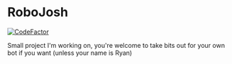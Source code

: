 # RoboJosh

[![CodeFactor](https://www.codefactor.io/repository/github/jedijasper04/robojosh/badge)](https://www.codefactor.io/repository/github/jedijasper04/robojosh)

Small project I'm working on, you're welcome to take bits out for your own bot if you want (unless your name is Ryan)
